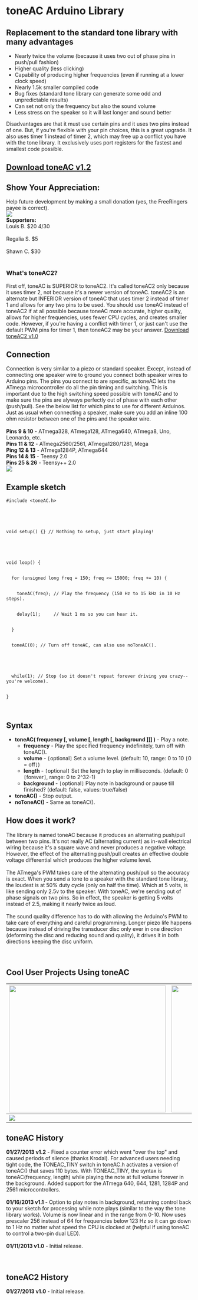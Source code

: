 # toneAC Arduino Library #

## Replacement to the standard tone library with many advantages ##

  * Nearly twice the volume (because it uses two out of phase pins in push/pull fashion)
  * Higher quality (less clicking)
  * Capability of producing higher frequencies (even if running at a lower clock speed)
  * Nearly 1.5k smaller compiled code
  * Bug fixes (standard tone library can generate some odd and unpredictable results)
  * Can set not only the frequency but also the sound volume
  * Less stress on the speaker so it will last longer and sound better

Disadvantages are that it must use certain pins and it uses two pins instead of one. But, if you're flexible with your pin choices, this is a great upgrade. It also uses timer 1 instead of timer 2, which may free up a conflict you have with the tone library. It exclusively uses port registers for the fastest and smallest code possible.


## [Download toneAC v1.2](http://code.google.com/p/arduino-tone-ac/downloads/list) ##

## Show Your Appreciation: ##
Help future development by making a small donation (yes, the FreeRingers payee is correct).<br>
<a href='https://www.paypal.com/cgi-bin/webscr?cmd=_s-xclick&hosted_button_id=69G9RA436Q734'><img src='https://www.paypalobjects.com/en_US/i/btn/btn_donate_LG.gif' /></a>
<br>
<b>Supporters:</b>
<br>Louis B. $20 4/30<br>
<br>Regalia S. $5<br>
<br>Shawn C. $30<br>
<br>
<h3>What's toneAC2?</h3>
First off, toneAC is SUPERIOR to toneAC2.  It's called toneAC2 only because it uses timer 2, not because it's a newer version of toneAC.  toneAC2 is an alternate but INFERIOR version of toneAC that uses timer 2 instead of timer 1 and allows for any two pins to be used.  You should use toneAC instead of toneAC2 if at all possible because toneAC more accurate, higher quality, allows for higher frequencies, uses fewer CPU cycles, and creates smaller code.  However, if you're having a conflict with timer 1, or just can't use the default PWM pins for timer 1, then toneAC2 may be your answer. <a href='http://code.google.com/p/arduino-tone-ac/downloads/list'>Download toneAC2 v1.0</a>


<h2>Connection</h2>
Connection is very similar to a piezo or standard speaker.  Except, instead of connecting one speaker wire to ground you connect both speaker wires to Arduino pins.  The pins you connect to are specific, as toneAC lets the ATmega microcontroller do all the pin timing and switching.  This is important due to the high switching speed possible with toneAC and to make sure the pins are alyways perfectly out of phase with each other (push/pull).  See the below list for which pins to use for different Arduinos.  Just as usual when connecting a speaker, make sure you add an inline 100 ohm resistor between one of the pins and the speaker wire.<br>
<br>
<b>Pins 9 & 10</b> - ATmega328, ATmega128, ATmega640, ATmega8, Uno, Leonardo, etc.<br>
<b>Pins 11 & 12</b> - ATmega2560/2561, ATmega1280/1281, Mega<br>
<b>Ping 12 & 13</b> - ATmega1284P, ATmega644<br>
<b>Pins 14 & 15</b> - Teensy 2.0<br>
<b>Pins 25 & 26</b> - Teensy++ 2.0<br>

<img src='http://www.leethost.com/link_pics/toneAC3.png' />


<h2>Example sketch</h2>
<pre><code>#include &lt;toneAC.h&gt;<br>
<br>
void setup() {} // Nothing to setup, just start playing!<br>
<br>
void loop() {<br>
  for (unsigned long freq = 150; freq &lt;= 15000; freq += 10) {  <br>
    toneAC(freq); // Play the frequency (150 Hz to 15 kHz in 10 Hz steps).<br>
    delay(1);     // Wait 1 ms so you can hear it.<br>
  }<br>
  toneAC(0); // Turn off toneAC, can also use noToneAC().<br>
<br>
  while(1); // Stop (so it doesn't repeat forever driving you crazy--you're welcome).<br>
}<br>
</code></pre>


<h2>Syntax</h2>
<ul><li><b>toneAC( frequency [, volume [, length [, background ]]] )</b> - Play a note.<br>
<ul><li><b>frequency</b> - Play the specified frequency indefinitely, turn off with toneAC().<br>
</li><li><b>volume</b> - <code>[</code>optional<code>]</code> Set a volume level. (default: 10, range: 0 to 10 <code>[</code>0 = off<code>]</code>)<br>
</li><li><b>length</b> - <code>[</code>optional<code>]</code> Set the length to play in milliseconds. (default: 0 <code>[</code>forever<code>]</code>, range: 0 to 2^32-1)<br>
</li><li><b>background</b> - <code>[</code>optional<code>]</code> Play note in background or pause till finished? (default: false, values: true/false)<br>
</li></ul></li><li><b>toneAC()</b> - Stop output.<br>
</li><li><b>noToneAC()</b> - Same as toneAC().</li></ul>


<h2>How does it work?</h2>
The library is named toneAC because it produces an alternating push/pull between two pins.  It's not really AC (alternating current) as in-wall electrical wiring because it's a square wave and never produces a negative voltage. However, the effect of the alternating push/pull creates an effective double voltage differential which produces the higher volume level.<br>
<br>
The ATmega's PWM takes care of the alternating push/pull so the accuracy is exact.  When you send a tone to a speaker with the standard tone library, the loudest is at 50% duty cycle (only on half the time).  Which at 5 volts, is like sending only 2.5v to the speaker.  With toneAC, we're sending out of phase signals on two pins.  So in effect, the speaker is getting 5 volts instead of 2.5, making it nearly twice as loud.<br>
<br>
The sound quality difference has to do with allowing the Arduino's PWM to take care of everything and careful programming.  Longer piezo life happens because instead of driving the transducer disc only ever in one direction (deforming the disc and reducing sound and quality), it drives it in both directions keeping the disc uniform.<br>
<br>
<br>
<h2>Cool User Projects Using toneAC</h2>
<table><thead><th> <a href='http://www.youtube.com/watch?feature=player_embedded&v=RRxPJvIBGxM' target='_blank'><img src='http://img.youtube.com/vi/RRxPJvIBGxM/0.jpg' width='425' height=344 /></a> </th><th> <a href='http://www.youtube.com/watch?feature=player_embedded&v=8FrwLX6i0J0' target='_blank'><img src='http://img.youtube.com/vi/8FrwLX6i0J0/0.jpg' width='425' height=344 /></a> </th></thead><tbody>
<tr><td> <a href='http://arduino-info.wikispaces.com/Project-HandBat'><img src='http://www.leethost.com/link_pics/toneAC-handbat.jpg' /></a> </td></tr></tbody></table>


<h2>toneAC History</h2>
<b>01/27/2013 v1.2</b> - Fixed a counter error which went "over the top" and caused periods of silence (thanks Krodal). For advanced users needing tight code, the TONEAC_TINY switch in toneAC.h activates a version of toneAC() that saves 110 bytes. With TONEAC_TINY, the syntax is toneAC(frequency, length) while playing the note at full volume forever in the background. Added support for the ATmega 640, 644, 1281, 1284P and 2561 microcontrollers.<br>
<br>
<b>01/16/2013 v1.1</b> - Option to play notes in background, returning control back to your sketch for processing while note plays (similar to the way the tone library works). Volume is now linear and in the range from 0-10. Now uses prescaler 256 instead of 64 for frequencies below 123 Hz so it can go down to 1 Hz no matter what speed the CPU is clocked at (helpful if using toneAC to control a two-pin dual LED).<br>
<br>
<b>01/11/2013 v1.0</b> - Initial release.<br>
<br>
<br>
<h2>toneAC2 History</h2>
<b>01/27/2013 v1.0</b> - Initial release.
